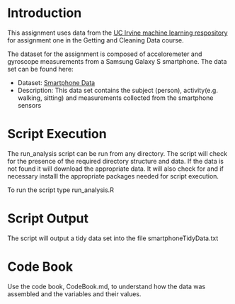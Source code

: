 # Introduction
This assignment uses data from the [UC Irvine machine learning respository](http://archive.ics.uci.edu/ml/datasets/Human+Activity+Recognition+Using+Smartphones) for assignment one in the Getting and Cleaning Data course.

The dataset for the assignment is composed of acceloremeter and gyroscope measurements from a Samsung Galaxy S smartphone. The data set can be found here:
* Dataset: [Smartphone Data](https://d396qusza40orc.cloudfront.net/getdata%2Fprojectfiles%2FUCI%20HAR%20Dataset.zip)
* Description: This data set contains the subject (person), activity(e.g. walking, sitting) and measurements collected from the smartphone sensors

# Script Execution
The run_analysis script can be run from any directory. The script will check for the presence of the required directory structure and data. If the data is not found it will download the appropriate data. It will also check for and if necessary installl the appropriate packages needed for script execution.

To run the script type run_analysis.R

# Script Output
The script will output a tidy data set into the file smartphoneTidyData.txt

# Code Book
Use the code book, CodeBook.md, to understand how the data was assembled and the variables and their values. 

